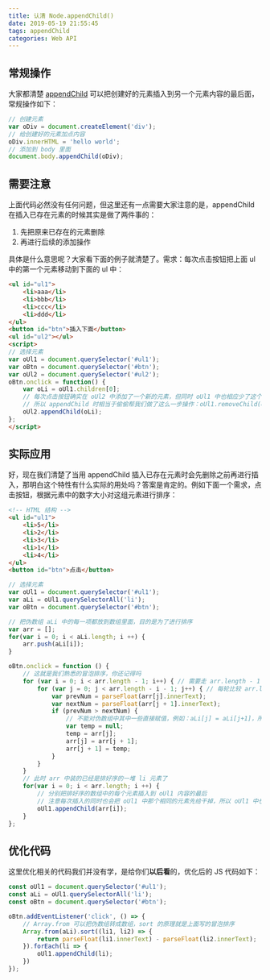 ```yaml
---
title: 认清 Node.appendChild()
date: 2019-05-19 21:55:45
tags: appendChild
categories: Web API
---
```


## 常规操作

大家都清楚 [appendChild](https://developer.mozilla.org/en-US/docs/Web/API/Node/appendChild) 可以把创建好的元素插入到另一个元素内容的最后面，常规操作如下：

```javascript
// 创建元素
var oDiv = document.createElement('div');
// 给创建好的元素加点内容
oDiv.innerHTML = 'hello world';
// 添加到 body 里面
document.body.appendChild(oDiv);
```

## 需要注意

上面代码必然没有任何问题，但这里还有一点需要大家注意的是，appendChild 在插入已存在元素的时候其实是做了两件事的：

1. 先把原来已存在的元素删除
2. 再进行后续的添加操作

具体是什么意思呢？大家看下面的例子就清楚了。需求：每次点击按钮把上面 ul 中的第一个元素移动到下面的 ul 中：

```html
<ul id="ul1">
    <li>aaa</li>
    <li>bbb</li>
    <li>ccc</li>
    <li>ddd</li>
</ul>
<button id="btn">插入下面</button>
<ul id="ul2"></ul>
<script>
// 选择元素
var oUl1 = document.querySelector('#ul1');
var oBtn = document.querySelector('#btn');
var oUl2 = document.querySelector('#ul2');
oBtn.onclick = function() {
    var oLi = oUl1.children[0];
    // 每次点击按钮确实在 oUl2 中添加了一个新的元素，但同时 oUl1 中也相应少了这个元素
    // 所以 appendChild 时相当于偷偷帮我们做了这么一步操作：oUl1.removeChild(oLi);
    oUl2.appendChild(oLi);
};
</script>
```

## 实际应用

好，现在我们清楚了当用 appendChild 插入已存在元素时会先删除之前再进行插入，那明白这个特性有什么实际的用处吗？答案是肯定的。例如下面一个需求，点击按钮，根据元素中的数字大小对这组元素进行排序：

```html
<!-- HTML 结构 -->
<ul id="ul1">
    <li>5</li>
    <li>2</li>
    <li>3</li>
    <li>1</li>
    <li>4</li>
</ul>
<button id="btn">点击</button>
```

```javascript
// 选择元素
var oUl1 = document.querySelector('#ul1');
var aLi = oUl1.querySelectorAll('li');
var oBtn = document.querySelector('#btn');

// 把伪数组 aLi 中的每一项都放到数组里面，目的是为了进行排序
var arr = [];
for(var i = 0; i < aLi.length; i ++) {
    arr.push(aLi[i]);
}

oBtn.onclick = function () {
    // 这就是我们熟悉的冒泡排序，你还记得吗
    for (var i = 0; i < arr.length - 1; i++) { // 需要走 arr.length - 1 轮
        for (var j = 0; j < arr.length - i - 1; j++) { // 每轮比较 arr.length - i - 1 次
            var prevNum = parseFloat(arr[j].innerText);
            var nextNum = parseFloat(arr[j + 1].innerText);
            if (prevNum > nextNum) {
                // 不能对伪数组中其中一些直接赋值，例如：aLi[j] = aLi[j+1]，所以需要把伪数组转换成数组后再进行排序
                var temp = null;
                temp = arr[j];
                arr[j] = arr[j + 1];
                arr[j + 1] = temp;
            }
        }
    }
    // 此时 arr 中装的已经是排好序的一堆 li 元素了
    for(var i = 0; i < arr.length; i ++) {
        // 分别把排好序的数组中的每个元素插入到 oUl1 内容的最后
        // 注意每次插入的同时也会把 oUl1 中那个相同的元素先给干掉，所以 oUl1 中也就不会存在重复元素的问题
        oUl1.appendChild(arr[i]);
    }
};
```

## 优化代码

这里优化相关的代码我们并没有学，是给你们**以后看**的，优化后的 JS 代码如下：

```javascript
const oUl1 = document.querySelector('#ul1');
const aLi = oUl1.querySelectorAll('li');
const oBtn = document.querySelector('#btn');

oBtn.addEventListener('click', () => {
    // Array.from 可以把伪数组转成数组，sort 的原理就是上面写的冒泡排序
    Array.from(aLi).sort((li1, li2) => {
        return parseFloat(li1.innerText) - parseFloat(li2.innerText);
    }).forEach(li => {
        oUl1.appendChild(li);
    })
});
```

